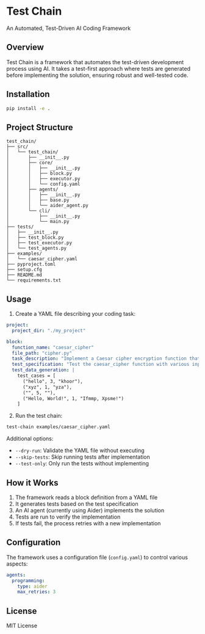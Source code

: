 # Test Chain

An Automated, Test-Driven AI Coding Framework

## Overview

Test Chain is a framework that automates the test-driven development process using AI. It takes a test-first approach where tests are generated before implementing the solution, ensuring robust and well-tested code.

## Installation

```bash
pip install -e .
```

## Project Structure

```
test_chain/
├── src/
│   └── test_chain/
│       ├── __init__.py
│       ├── core/
│       │   ├── __init__.py
│       │   ├── block.py
│       │   ├── executor.py
│       │   └── config.yaml
│       ├── agents/
│       │   ├── __init__.py
│       │   ├── base.py
│       │   └── aider_agent.py
│       └── cli/
│           ├── __init__.py
│           └── main.py
├── tests/
│   ├── __init__.py
│   ├── test_block.py
│   ├── test_executor.py
│   └── test_agents.py
├── examples/
│   └── caesar_cipher.yaml
├── pyproject.toml
├── setup.cfg
├── README.md
└── requirements.txt
```

## Usage

1. Create a YAML file describing your coding task:

```yaml
project:
  project_dir: "./my_project"

block:
  function_name: "caesar_cipher"
  file_path: "cipher.py"
  task_description: "Implement a Caesar cipher encryption function that takes a text string and shift value as input."
  test_specification: "Test the caesar_cipher function with various inputs including empty string, single character, multiple words, and different shift values."
  test_data_generation: |
    test_cases = [
      ("hello", 3, "khoor"),
      ("xyz", 1, "yza"),
      ("", 5, ""),
      ("Hello, World!", 1, "Ifmmp, Xpsme!")
    ]
```

2. Run the test chain:

```bash
test-chain examples/caesar_cipher.yaml
```

Additional options:
- `--dry-run`: Validate the YAML file without executing
- `--skip-tests`: Skip running tests after implementation
- `--test-only`: Only run the tests without implementing

## How it Works

1. The framework reads a block definition from a YAML file
2. It generates tests based on the test specification
3. An AI agent (currently using Aider) implements the solution
4. Tests are run to verify the implementation
5. If tests fail, the process retries with a new implementation

## Configuration

The framework uses a configuration file (`config.yaml`) to control various aspects:

```yaml
agents:
  programming:
    type: aider
    max_retries: 3
```

## License

MIT License
